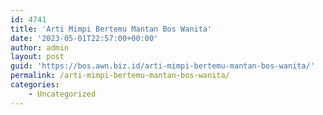 ```yaml
---
id: 4741
title: 'Arti Mimpi Bertemu Mantan Bos Wanita'
date: '2023-05-01T22:57:00+00:00'
author: admin
layout: post
guid: 'https://bos.awn.biz.id/arti-mimpi-bertemu-mantan-bos-wanita/'
permalink: /arti-mimpi-bertemu-mantan-bos-wanita/
categories:
    - Uncategorized
---
```


